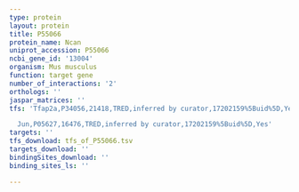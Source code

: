 ```yaml
---
type: protein
layout: protein
title: P55066
protein_name: Ncan
uniprot_accession: P55066
ncbi_gene_id: '13004'
organism: Mus musculus
function: target gene
number_of_interactions: '2'
orthologs: ''
jaspar_matrices: ''
tfs: 'Tfap2a,P34056,21418,TRED,inferred by curator,17202159%5Buid%5D,Yes

  Jun,P05627,16476,TRED,inferred by curator,17202159%5Buid%5D,Yes'
targets: ''
tfs_download: tfs_of_P55066.tsv
targets_download: ''
bindingSites_download: ''
binding_sites_ls: ''

---
```

